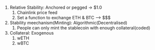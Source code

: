 1. Relative Stability: Anchored or pegged -> $1.0
   1. Chainlink price feed
   2. Set a function to exchange  ETH & BTC --> $$$
2. Stability meechanism(Minting): Algorithmic(Decentralised)
   1. People can only mint the stablecoin with enough collateral(coded)
3. Collateral: Exogenous
   1. wETH
   2. wBTC